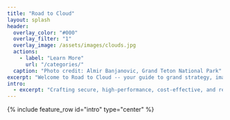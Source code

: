```yaml
---
title: "Road to Cloud"
layout: splash
header:
  overlay_color: "#000"
  overlay_filter: "1"
  overlay_image: /assets/images/clouds.jpg
  actions:
    - label: "Learn More"
      url: "/categories/"
  caption: "Photo credit: Almir Banjanovic, Grand Teton National Park"
excerpt: "Welcome to Road to Cloud -- your guide to grand strategy, imaginative solutions and creative implementations!"
intro:
  - excerpt: "Crafting secure, high-performance, cost-effective, and resilient solutions for your enterprise journey."
---
```


{% include feature_row id="intro" type="center" %}

